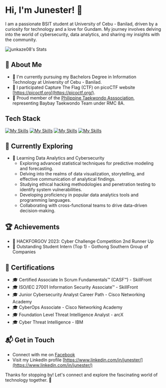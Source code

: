# Hi, I'm Junester! 👋

I am a passionate BSIT student at University of Cebu - Banilad, driven by a curiosity for technology and a love for Gundam. My journey involves delving into the world of cybersecurity, data analytics, and sharing my insights with the community.

![junkaze08's Stats](https://github-readme-stats.vercel.app/api?username=<username>&theme=vue-dark&show_icons=true&hide_border=true&count_private=true)

## 🚀 About Me

- 🔭 I'm currently pursuing my Bachelors Degree in Information Technology at University of Cebu - Banilad.
- 📝 I participated Capture The Flag (CTF) on picoCTF website [https://picoctf.org](https://picoctf.org/).
- 🥋 Proud member of the [Philippine Taekwondo Asssociation](https://philippinetaekwondo.org/), representing Baybay Taekwondo Team under RMC 8A.

## Tech Stack
[![My Skills](https://skillicons.dev/icons?i=py,flask,java,anaconda,azure,firebase)](https://skillicons.dev)
[![My Skills](https://skillicons.dev/icons?i=visualstudio,vscode,eclipse,powershell,bash,stackoverflow)](https://skillicons.dev)
[![My Skills](https://skillicons.dev/icons?i=arduino,raspberrypi,debian,kali,ubuntu,linux)](https://skillicons.dev)
[![My Skills](https://skillicons.dev/icons?i=git,github,linkedin)](https://skillicons.dev)

## 🌱 Currently Exploring

- 🚀 Learning Data Analytics and Cybersecurity
  - Exploring advanced statistical techniques for predictive modeling and forecasting.
  - Delving into the realms of data visualization, storytelling, and effective communication of analytical findings.
  - Studying ethical hacking methodologies and penetration testing to identify system vulnerabilities.
  - Developing proficiency in popular data analytics tools and programming languages.
  - Collaborating with cross-functional teams to drive data-driven decision-making.

 ## 🏆 Achievements

- 🌟 HACKFORGOV 2023: Cyber Challenge Competition 2nd Runner Up
- 🌟 Outstanding Student Intern (Top 1) - Gothong Southern Group of Companies


## 🏅 Certifications
- 🎓 Certified Associate In Scrum Fundamentals™ (CASF™) - SkillFront
- 🎓 ISO/IEC 27001 Information Security Associate™ - SkillFront
- 🎓 Junior Cybersecurity Analyst Career Path - Cisco Networking Academy
- 🎓 CyberOps Associate - Cisco Networking  Academy
- 🎓 Foundation Level Threat Intelligence Analyst - arcX
- 🎓 Cyber Threat Intelligence - IBM


## 📬 Get in Touch

- Connect with me on [Facebook](https://www.facebook.com/junester.6736)
- Visit my LinkedIn profile [https://www.linkedin.com/in/junester/](https://www.linkedin.com/in/junester/)

Thanks for stopping by! Let's connect and explore the fascinating world of technology together. 🚀
